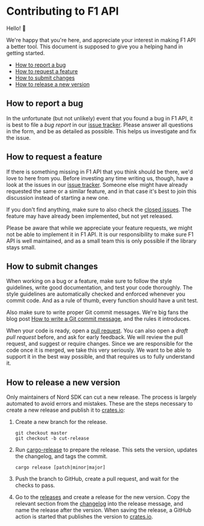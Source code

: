 # Contributing to F1 API

Hello! 👋

We're happy that you're here, and appreciate your interest in making F1 API a
better tool. This document is supposed to give you a helping hand in getting
started.

- [How to report a bug](#how-to-report-a-bug)
- [How to request a feature](#how-to-request-a-feature)
- [How to submit changes](#how-to-submit-changes)
- [How to release a new version](#how-to-release-a-new-version)

## How to report a bug

In the unfortunate (but not unlikely) event that you found a bug in F1 API, it
is best to file a _bug report_ in our [issue tracker][issues]. Please answer all
questions in the form, and be as detailed as possible. This helps us investigate
and fix the issue.

## How to request a feature

If there is something missing in F1 API that you think should be there, we'd
love to here from you. Before investing any time writing us, though, have a look
at the issues in our [issue tracker][issues]. Someone else might have already
requested the same or a similar feature, and in that case it's best to join this
discussion instead of starting a new one.

If you don't find anything, make sure to also check the [closed issues][issues-closed].
The feature may have already been implemented, but not yet released.

Please be aware that while we appreciate your feature requests, we might not be
able to implement it in F1 API. It is our responsibility to make sure F1 API is
well maintained, and as a small team this is only possible if the library stays
small.

## How to submit changes

When working on a bug or a feature, make sure to follow the style guidelines,
write good documentation, and test your code thoroughly. The style guidelines
are automatically checked and enforced whenever you commit code. And as a rule
of thumb, every function should have a unit test.

Also make sure to write proper Git commit messages. We're big fans the blog post
[How to write a Git commit message](https://chris.beams.io/posts/git-commit/),
and the rules it introduces.

When your code is ready, open a [pull request][pr]. You can also open a _draft
pull request_ before, and ask for early feedback. We will review the pull
request, and suggest or require changes. Since we are responsible for the code
once it is merged, we take this very seriously. We want to be able to support it
in the best way possible, and that requires us to fully understand it.

## How to release a new version

Only maintainers of Nord SDK can cut a new release. The process is largely
automated to avoid errors and mistakes. These are the steps necessary to create
a new release and publish it to [crates.io]:

1. Create a new branch for the release.

   ```shell script
   git checkout master
   git checkout -b cut-release
   ```

1. Run [cargo-release](https://github.com/sunng87/cargo-release) to prepare the
   release. This sets the version, updates the changelog, and tags the commit.

   ```shell script
   cargo release [patch|minor|major]
   ```

1. Push the branch to GitHub, create a pull request, and wait for the checks to
   pass.

1. Go to the [releases](https://github.com/nordsdk/f1-api/releases) and create
   a release for the new version. Copy the relevant section from the [changelog]
   into the release message, and name the release after the version. When saving
   the release, a GitHub action is started that publishes the version to
   [crates.io].

[changelog]: ./CHANGELOG.md
[crates.io]: https://crates.io
[issues]: https://github.com/jdno/f1-api/issues
[issues-closed]: https://github.com/jdno/f1-api/issues?utf8=%E2%9C%93&q=is%3Aissue+is%3Aclosed
[pr]: https://github.com/jdno/f1-api/pulls
